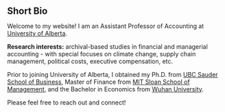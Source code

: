 
<h2 id="bio" style="margin: 2px 0px 0px;">  
<br> Short Bio   </h2>

Welcome to my website! I am an Assistant Professor of Accounting at <a href="https://www.ualberta.ca/index.html">University of Alberta</a>.
 
<strong>Research interests:</strong> archival-based studies in financial and managerial accounting - with special focuses on climate change, supply chain management, political costs, executive compensation, etc. 

Prior to joining University of Alberta, I obtained my Ph.D. from <a href="https://www.sauder.ubc.ca/">UBC Sauder School of Business</a>,  Master of Finance from <a href="https://mitsloan.mit.edu/">MIT Sloan School of Management</a>, and the Bachelor in Economics from <a href="https://en.whu.edu.cn/">Wuhan University</a>. 

Please feel free to reach out and connect!
